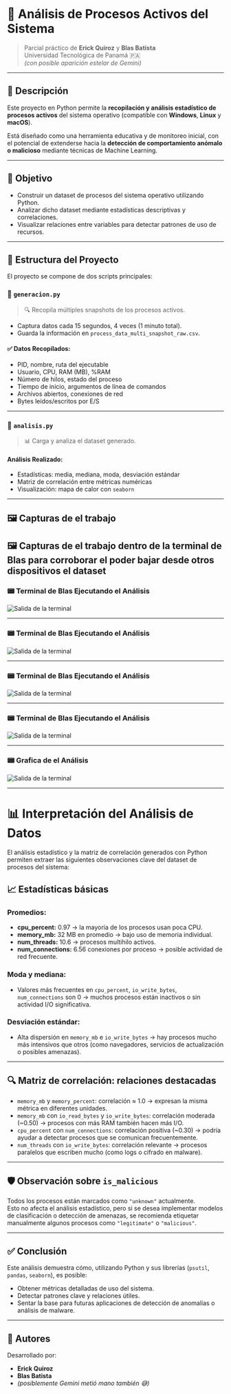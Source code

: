 # 🧠 Análisis de Procesos Activos del Sistema

> Parcial práctico de **Erick Quiroz** y **Blas Batista**  
> Universidad Tecnológica de Panamá 🇵🇦  
> *(con posible aparición estelar de Gemini)*

---

## 📘 Descripción

Este proyecto en Python permite la **recopilación y análisis estadístico de procesos activos** del sistema operativo (compatible con **Windows**, **Linux** y **macOS**). 

Está diseñado como una herramienta educativa y de monitoreo inicial, con el potencial de extenderse hacia la **detección de comportamiento anómalo o malicioso** mediante técnicas de Machine Learning.

---

## 🎯 Objetivo

- Construir un dataset de procesos del sistema operativo utilizando Python.
- Analizar dicho dataset mediante estadísticas descriptivas y correlaciones.
- Visualizar relaciones entre variables para detectar patrones de uso de recursos.

---

## 🧩 Estructura del Proyecto

El proyecto se compone de dos scripts principales:

### 📍 `generacion.py`

> 🔍 Recopila múltiples snapshots de los procesos activos.

- Captura datos cada 15 segundos, 4 veces (1 minuto total).
- Guarda la información en `process_data_multi_snapshot_raw.csv`.

#### ✅ Datos Recopilados:

- PID, nombre, ruta del ejecutable
- Usuario, CPU, RAM (MB), %RAM
- Número de hilos, estado del proceso
- Tiempo de inicio, argumentos de línea de comandos
- Archivos abiertos, conexiones de red
- Bytes leídos/escritos por E/S

---

### 📍 `analisis.py`

> 📊 Carga y analiza el dataset generado.

#### Análisis Realizado:

- Estadísticas: media, mediana, moda, desviación estándar
- Matriz de correlación entre métricas numéricas
- Visualización: mapa de calor con `seaborn`

---

## 🖼️ Capturas de el trabajo

## 🖼️ Capturas de el trabajo dentro de la terminal de Blas para corroborar el poder bajar desde otros dispositivos el dataset


### 📟 Terminal de Blas Ejecutando el Análisis

![Salida de la terminal](images/cap1.jpg)

---

### 📟 Terminal de Blas Ejecutando el Análisis

![Salida de la terminal](images/cap2.jpg)

---

### 📟 Terminal de Blas Ejecutando el Análisis

![Salida de la terminal](images/cap3.jpg)

---

### 📟 Terminal de Blas Ejecutando el Análisis

![Salida de la terminal](images/cap4.jpg)

---

### 📟 Grafica de el Análisis

![Salida de la terminal](images/grafica.jpg)

---



# 📊 Interpretación del Análisis de Datos

El análisis estadístico y la matriz de correlación generados con Python permiten extraer las siguientes observaciones clave del dataset de procesos del sistema:

## 📈 Estadísticas básicas

### Promedios:
- **cpu_percent:** 0.97 → la mayoría de los procesos usan poca CPU.  
- **memory_mb:** 32 MB en promedio → bajo uso de memoria individual.  
- **num_threads:** 10.6 → procesos multihilo activos.  
- **num_connections:** 6.56 conexiones por proceso → posible actividad de red frecuente.

### Moda y mediana:
- Valores más frecuentes en `cpu_percent`, `io_write_bytes`, `num_connections` son 0 → muchos procesos están inactivos o sin actividad I/O significativa.

### Desviación estándar:
- Alta dispersión en `memory_mb` e `io_write_bytes` → hay procesos mucho más intensivos que otros (como navegadores, servicios de actualización o posibles amenazas).

---

## 🔍 Matriz de correlación: relaciones destacadas

- `memory_mb` y `memory_percent`: correlación ≈ 1.0 → expresan la misma métrica en diferentes unidades.  
- `memory_mb` con `io_read_bytes` y `io_write_bytes`: correlación moderada (~0.50) → procesos con más RAM también hacen más I/O.  
- `cpu_percent` con `num_connections`: correlación positiva (~0.30) → podría ayudar a detectar procesos que se comunican frecuentemente.  
- `num_threads` con `io_write_bytes`: correlación relevante → procesos paralelos que escriben mucho (como logs o cifrado en malware).

---

## 🛡 Observación sobre `is_malicious`

Todos los procesos están marcados como `"unknown"` actualmente.  
Esto no afecta el análisis estadístico, pero si se desea implementar modelos de clasificación o detección de amenazas, se recomienda etiquetar manualmente algunos procesos como `"legitimate"` o `"malicious"`.

---

## ✅ Conclusión

Este análisis demuestra cómo, utilizando Python y sus librerías (`psutil`, `pandas`, `seaborn`), es posible:

- Obtener métricas detalladas de uso del sistema.  
- Detectar patrones clave y relaciones útiles.  
- Sentar la base para futuras aplicaciones de detección de anomalías o análisis de malware.

---

## 🤝 Autores

Desarrollado por:  
- **Erick Quiroz**  
- **Blas Batista**  
- *(posiblemente Gemini metió mano también 😅)*
